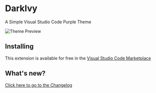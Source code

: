# DarkIvy

A Simple Visual Studio Code Purple Theme

![Theme Preview](https://i.imgur.com/ZZuzL4m.png)

## Installing

This extension is available for free in the [Visual Studio Code Marketplace](https://marketplace.visualstudio.com/items?itemName=TeakIvy.darkivy)

## What's new?

[Click here to go to the Changelog](https://github.com/teakivy/DarkIvy/blob/master/CHANGELOG.md)
